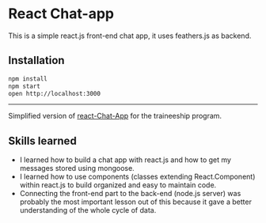 # React Chat-app
This is a simple react.js front-end chat app, it uses feathers.js as backend.

## Installation

```bash
npm install
npm start
open http://localhost:3000
```


------------------

Simplified version of [react-Chat-App](https://github.com/gaearon/react-transform-boilerplate) for the
traineeship program.

## Skills learned 
  - I learned how to build a chat app with react.js and how to get my messages stored using mongoose.
  - I learned how to use components (classes extending React.Component) within react.js to build organized and easy to maintain code.
  - Connecting the front-end part to the back-end (node.js server) was probably the most important lesson out of this because it gave a better understanding of the whole cycle of data.
